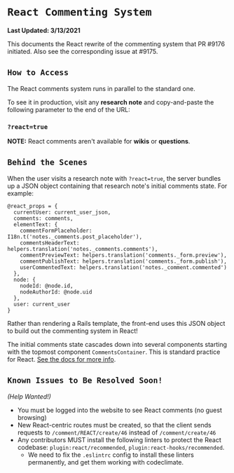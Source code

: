 # `React Commenting System`

**Last Updated: 3/13/2021**

This documents the React rewrite of the commenting system that PR #9176 initiated. Also see the corresponding issue at #9175.

## `How to Access`

The React comments system runs in parallel to the standard one.

To see it in production, visit any **research note** and copy-and-paste the following parameter to the end of the URL:

### `?react=true`

**NOTE:** React comments aren't available for **wikis** or **questions**.

## `Behind the Scenes`

When the user visits a research note with `?react=true`, the server bundles up a JSON object containing that research note's initial comments state. For example:

```
@react_props = {
  currentUser: current_user_json,
  comments: comments,
  elementText: {
    commentFormPlaceholder: I18n.t('notes._comments.post_placeholder'),
    commentsHeaderText: helpers.translation('notes._comments.comments'),
    commentPreviewText: helpers.translation('comments._form.preview'),
    commentPublishText: helpers.translation('comments._form.publish'),
    userCommentedText: helpers.translation('notes._comment.commented')
  },
  node: {
    nodeId: @node.id,
    nodeAuthorId: @node.uid
  },
  user: current_user
}
```

Rather than rendering a Rails template, the front-end uses this JSON object to build out the commenting system in React!

The initial comments state cascades down into several components starting with the topmost component `CommentsContainer`. This is standard practice for React. [See the docs for more info](https://reactjs.org/docs/getting-started.html).

## `Known Issues to Be Resolved Soon!`

_(Help Wanted!)_

- You must be logged into the website to see React comments (no guest browsing)
- New React-centric routes must be created, so that the client sends requests to `/comment/REACT/create/46` instead of `/comment/create/46`
- Any contributors MUST install the following linters to protect the React codebase: `plugin:react/recommended`, `plugin:react-hooks/recommended`.
  - We need to fix the `.eslintrc` config to install these linters permanently, and get them working with codeclimate.